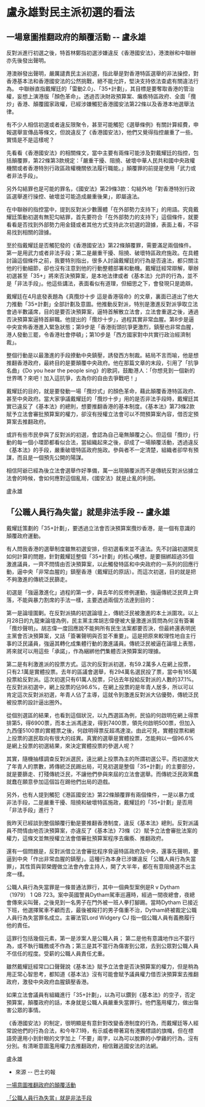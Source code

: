 # 盧永雄對民主派初選的看法

## 一場意圖推翻政府的顛覆活動 -- 盧永雄  

反對派進行初選之後，特首林鄭指初選涉嫌違反《香港國安法》，港澳辦和中聯辦亦先後發出聲明。

港澳辦發出聲明，嚴厲譴責民主派初選，指此舉是對香港特區選舉的非法操控，對香港基本法和香港國安法的公然挑戰，絕不能允許，堅決支持依法查處有關違法行為。 中聯辦直指戴耀廷的「雷動2.0」、「35+計劃」，其目標是要奪取香港的管治權，妄想上演港版「顏色革命」。透過否決財政預算案、癱瘓特區政府、全面「攬炒」香港、顛覆國家政權，已經涉嫌觸犯香港國安法第22條以及香港本地選舉法律。

有不少人相信初選或者違反限聚令，甚至可能觸犯《選舉條例》有關計算經費，申報選舉宣傳品等條文，但說違反了《香港國安法》，他們又覺得指控嚴重了一些。實情是不是這樣呢？

先看看《香港國安法》的相關條文，當中主要有兩條可能涉及對戴耀廷的指控，包括顛覆罪，第22條第3款規定：「嚴重干擾、阻撓、破壞中華人民共和國中央政權機關或者香港特別行政區政權機關依法履行職能。」顛覆罪的前提是使用「武力或者非法手段」。

另外勾結罪也是可能的罪名，《國安法》第29條3款：勾結外地「對香港特別行政區選舉進行操控、破壞並可能造成嚴重後果」，即屬違法。

在中聯辦的指控當中，提到反對派少數團體「在外部勢力支持下」的用語。究竟戴耀廷策動初選有無犯勾結罪，首先要符合「在外部勢力的支持下」這個條件，就要看看是否找到外部勢力用金錢或者其他方式支持此次初選的證據，表面上看，不容易找到相關的證據。

至於指戴耀廷是否觸犯發的《香港國安法》第22條顛覆罪，需要滿足兩個條件。第一是用武力或者非法手段；第二是嚴重干擾、阻撓、破壞特區政府施政。在具體討論這個條件之前，我要特別指出，很多人討論戴耀廷的行為是否違法，都只關注他的行動細節，卻也沒有注意到他的行動整體部署和動機。戴耀廷經常辯解，舉辦初選甚至「35+」將來否決預算案，是本地法律或者《基本法》允許的行為，並不是「非法手段」。他這些講法，表面看似有道理，但細思之下，會發現只是詭辯。

戴耀廷在4月底發表題為《真攬炒十步  這是香港宿命》的文章，裏面已道出了他大力推動「35+計劃」全部計劃及意圖。他推動反對派，特別是激進反對派爭取立法會過半數議席，目的是要否決預算案，逼特首解散立法會，立法會重選之後，通過否決預算案逼特首辭職。他提出的「攬炒十步」，過程其實非常血腥。第8步是逼中央宣佈香港進入緊急狀態；第9步是「香港街頭抗爭更激烈，鎮壓也非常血腥，港人發動三罷，令香港社會停頓」；第10步是「西方國家對中共實行政治經濟制裁」。

整個行動是以最激進的手段撩動中央鎮壓，誘發西方制裁。結局不言而喻，他是想推翻香港政府，最終目的是要顛覆中央政府。他在那篇文章的末段，引用了「抗爭名曲」《Do you hear the people sing》的歌詞，鼓勵港人：「你想見到一個新的世界嗎？來吧！加入這抗爭，去為你的自由去爭戰吧！」

戴耀廷的目的，就是要發動一場「攬炒式」的顏色革命，藉此顛覆香港特區政府、甚至中央政府。當大家爭議戴耀廷的「攬炒十步」用的是否非法手段時，戴耀廷其實已違反了《基本法》的總則，想要推翻香港的基本制度。《基本法》第73條2款賦予立法會審批預算案的權力，卻沒有授權立法會可以不問預算案內容，借否定預算案去推翻政府。

或許有些市民參與了反對派的初選，會認為自己毫無顛覆之心。但這個「攬炒」行動的每一個小環節都看似合法，當組織起來之後，卻成了一場顛覆活動，透過違反《基本法》的手段，嚴重破壞特區政府施政。參與者不一定清楚，組織者卻早有預謀，而且是一個預先公開的陽謀。

相信阿爺已經為後立法會選舉作好準備，萬一出現顛覆派而不是傳統反對派佔據立法會的時候，會如何應對這個亂局，《國安法》就是止亂的利劍。

盧永雄  
  
  
  
## 「公職人員行為失當」就是非法手段 -- 盧永雄  

戴耀廷策劃的「35+計劃」，要透過立法會否決預算案攬炒香港，是一個有意識的顛覆政府運動。

有人問我香港的選舉制度雖無初選安排，但初選看來並不違法。先不討論初選開支如何計算的問題，針對戴耀廷整個「35+計劃」的核心構想，是要捆綁超過35個激進議員，一齊不問情由否決預算案，以此觸發特區和中央政府的一系列的回應行動，逼中央「非常血腥的」鎮壓香港（戴耀廷的原話）。而這次初選，目的就是把不夠激進的傳統泛民篩走。

初選是「強逼激進化」過程的第一步，與去年的反修例運動，強逼傳統泛民齊上齊落，不能與暴力割席的手法一樣，主要透過兩個方法達到目的：

第一是論壇圍剿。在反對派搞的初選論壇上，傳統泛民被激進的本土派圍攻。以上月28日的九龍東論壇為例，民主黨主席胡志偉便被大量激進派質問為何沒有簽署「攬炒聲明」。胡志偉一度回應說不能夠所有民生法案都要否決，但最終還表明民主黨會否決預算案，又話「簽署聲明與否並不重要」。這是把原來較理性地自主行事的泛民議員，強逼其轉化成集體行動的激進議員。傳統泛民被逼在論壇上表態，將來就可以用這些「承諾」，作為綑綁他們集體否決預算案的理據。

第二是有利激進派的投票方式。這次的反對派初選，有59.2萬多人在網上投票，只有2.1萬是實體投票。去年的區議會選舉，有294萬名選民投了票，當中有165萬投票給反對派。這次初選只有61萬人投票，只佔去年投給反對派的人數的37.1%。在反對派初選中，網上投票的佔96.6%，在網上投票的是年青人居多，所以可以肯定這次反對派初選，年青人佔了主導，這就令到激進反對派大佔優勢，傳統泛民被投票的設計逼出圈外。

從個別選區的結果，也看到這個狀況，以九西選區為例，民協的何啟明在網上得票排第5，得6900票，而本土派馮達浚，得到7400票，領先何啟明500票，但加入九西僅5100票的實體票之後，何啟明得票反超馮達浚。由此可見，實體投票和網上投票的選民取向有很大的歧異。真實的選舉是實體投票，怎能夠以一個96.6%是網上投票的初選結果，來決定實體投票的參選人呢？

其實，隨機抽樣調查反對派選民，遠比網上投票為主的所謂初選公平。而初選放大了年青人的票數，將傳統泛民踢出局，可見初選是整個「35+計劃」的主要部分，就是要篩走、打殘傳統泛民，不讓他們參與來屆的立法會選舉。而傳統泛民政黨蠢就蠢在願意參加這個旨在踢他們出局的遊戲。

另外，也有人提到觸犯《港區國安法》第22條顛覆罪有兩個條件，一是以暴力或非法手段，二是嚴重干擾、阻撓和破壞特區施政，戴耀廷的「35+計劃」是否用「非法手段」進行？

我昨天已經談到整個顛覆行動是要推翻香港制度，違反《基本法》總則。反對派議員不問情由地否決預算案，亦違反了《基本法》73條（2）賦予立法會審批法案的權力，這條文並無授權立法會借審批預算案程序去癱瘓、推翻政府。

還有一個問題是，反對派借立法會審批程序脅逼特區政府及中央，還事先聲明，要逼到中央「作出非常血腥的鎮壓」。這種行為本身已涉嫌違反「公職人員行為失當罪」，其性質與郭榮鏗做立法會內會主持人，開了大半年，都在有意阻撓選不出主席一樣。

公職人員行為失當罪是一條普通法罪行，其中一個典型案例是R v Dytham （1979） 1 QB 723。案中英國警員Dytham駕車巡邏時，經過一間夜總會，夜總會傳來尖叫聲，之後見到一名男子在門外被一班人拳打腳踢。當時Dytham 已接近下班，他選擇駕車不顧而去，最後被毆打的男子傷重不治，Dytham終被裁定公職人員行為失當罪名成立。主審法官Lord Widgery CJ 指一個公職人員有義務履行他的責任。

這罪行包括幾個元素，第一是涉案人是公職人員； 第二是他有意識地作出不當行為，或不執行職務或不作為；第三是其不當行為傷害到公眾，去到公眾對公職人員不信任的程度。受薪的公職人員責任尤重。

  雖然戴耀廷經常口口聲聲說《基本法》賦予立法會是否決預算案的權力，但是稍為用正常心智思考，都知道《基本法》沒有可能會賦予議員權力借否決預算案去推翻政府，激發中央政府血腥鎮壓香港。

如果立法會議員有組織進行「35+計劃」，以為可以鑽到《基本法》的空子，否定預算案，顛覆政府的話，本身就是公職人員嚴重失當罪行。他們濫用權力，做出傷害公眾的事情。

《香港國安法》的制定，很明顯是有意針對改變香港制度的行為，而戴耀廷等人經常說他們的行為合法，和今年7.1時，有示威者帶著寫有港獨標語的旗幟，但在標語旁邊用小到針眼的文字加上「不要」兩字，以為可以脫罪的小學雞的行為，沒有分別。有清晰意圖濫用權力去推翻政府，相信難逃國安法的法網。

盧永雄  
  
  
- 來源 -- 巴士的報  

[一場意圖推翻政府的顛覆活動](https://www.bastillepost.com/hongkong/article/6773723-%E4%B8%80%E5%A0%B4%E6%84%8F%E5%9C%96%E6%8E%A8%E7%BF%BB%E6%94%BF%E5%BA%9C%E7%9A%84%E9%A1%9B%E8%A6%86%E6%B4%BB%E5%8B%95)  

[「公職人員行為失當」就是非法手段](https://www.bastillepost.com/hongkong/article/6781359-%E3%80%8C%E5%85%AC%E8%81%B7%E4%BA%BA%E5%93%A1%E8%A1%8C%E7%82%BA%E5%A4%B1%E7%95%B6%E3%80%8D%E5%B0%B1%E6%98%AF%E9%9D%9E%E6%B3%95%E6%89%8B%E6%AE%B5)  

